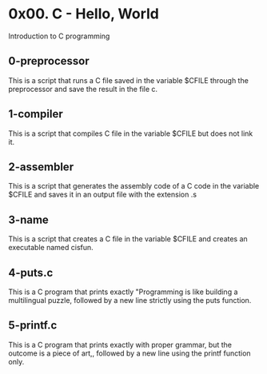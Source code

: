 # 0x00. C - Hello, World
 Introduction to C programming

## 0-preprocessor
This is a script that runs a C file saved in the variable $CFILE through the preprocessor and save the result in the file c.
## 1-compiler
This is a script that compiles C file in the variable $CFILE but does not link it.
## 2-assembler
This is a script that generates the assembly code of a C code in the variable $CFILE and saves it in an output file with the extension .s
## 3-name
This is a script that creates a C file in the variable $CFILE and creates an executable named cisfun.
## 4-puts.c
This is a  C program that prints exactly "Programming is like building a multilingual puzzle, followed by a new line strictly using the puts function.
## 5-printf.c
This is a C program that prints exactly with proper grammar, but the outcome is a piece of art,, followed by a new line using the printf function only. 
